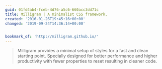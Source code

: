 ```yaml
---
guid: 01fd4ab4-fceb-4d76-a5c6-660acc3dd71c
title: Milligram | A minimalist CSS framework.
created: '2016-01-26T19:45:16+00:00'
changed: '2019-09-24T14:36:14+00:00'


bookmark_of: 'http://milligram.github.io/'
---
```



<blockquote>Milligram provides a minimal setup of styles for a fast and clean starting point. Specially designed for better performance and higher productivity with fewer properties to reset resulting in cleaner code.</blockquote>
